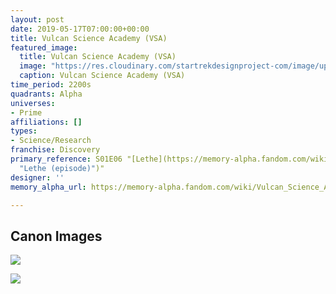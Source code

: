 ```yaml
---
layout: post
date: 2019-05-17T07:00:00+00:00
title: Vulcan Science Academy (VSA)
featured_image:
  title: Vulcan Science Academy (VSA)
  image: "https://res.cloudinary.com/startrekdesignproject-com/image/upload/v1556833085/VulcanScienceAcademy.png"
  caption: Vulcan Science Academy (VSA)
time_period: 2200s
quadrants: Alpha
universes:
- Prime
affiliations: []
types:
- Science/Research
franchise: Discovery
primary_reference: S01E06 "[Lethe](https://memory-alpha.fandom.com/wiki/Lethe
  "Lethe (episode)")"
designer: ''
memory_alpha_url: https://memory-alpha.fandom.com/wiki/Vulcan_Science_Academy

---
```

## Canon Images

![](https://res.cloudinary.com/startrekdesignproject-com/image/upload/v1556833084/DSC1x6_VulcanScienceAcademy5.jpg)

![](https://res.cloudinary.com/startrekdesignproject-com/image/upload/v1556833084/DSC1x6_VulcanScienceAcademy4.jpg)